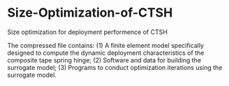 # Size-Optimization-of-CTSH
Size optimization for deployment performence of CTSH

The compressed file contains: (1) A finite element model specifically designed to compute the dynamic deployment characteristics of the composite tape spring hinge; (2) Software and data for building the surrogate model; (3) Programs to conduct optimization iterations using the surrogate model.
